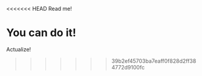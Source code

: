 <<<<<<< HEAD
Read me!

You can do it!
=======
Actualize!
>>>>>>> 39b2ef45703ba7eaff0f828d2ff384772d9100fc
